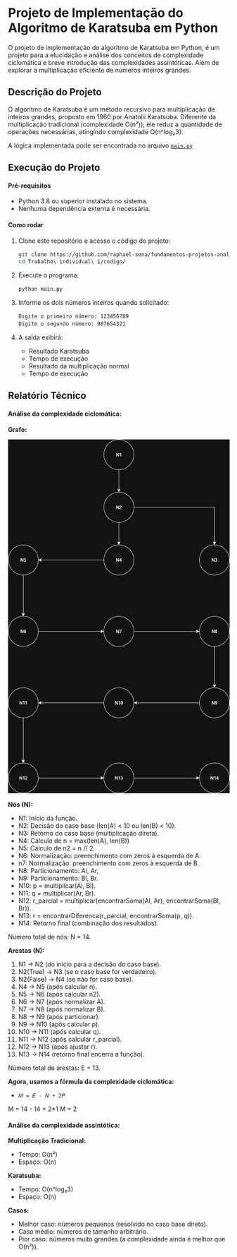 # Projeto de Implementação do Algoritmo de Karatsuba em Python

O projeto de implementação do algoritmo de Karatsuba em Python, é um projeto para a elucidação e análise dos conceitos de complexidade ciclomática e breve introdução das complexidades assintóticas. Além de explorar a multiplicação eficiente de números inteiros grandes.

## Descrição do Projeto

O algoritmo de Karatsuba é um método recursivo para multiplicação de inteiros grandes, proposto em 1960 por Anatolii Karatsuba. Diferente da multiplicação tradicional (complexidade O(n²)), ele reduz a quantidade de operações necessárias, atingindo complexidade O(n^log₂3).

A lógica implementada pode ser encontrada no arquivo [`main.py`](./codigo/main.py)

## Execução do Projeto

#### Pré-requisitos

- Python 3.8 ou superior instalado no sistema.
- Nenhuma dependência externa é necessária.

#### Como rodar

1. Clone este repositório e acesse o código do projeto:
    ```bash
    git clone https://github.com/raphael-sena/fundamentos-projetos-analise-algoritmos.git
    cd Trabalho\ individual\ 1/codigo/
    ```

2. Execute o programa:
    ```bash
    python main.py
    ```

3. Informe os dois números inteiros quando solicitado:
    ```bash
    Digite o primeiro número: 123456789
    Digite o segundo número: 987654321
    ```

4. A saída exibirá:
    - Resultado Karatsuba
    - Tempo de execução
    - Resultado da multiplicação normal
    - Tempo de execução

## Relatório Técnico

#### Análise da complexidade ciclomática:
**Grafo:**

<img alt="grafo"  src="../../assets/images/Graph.png"/>

**Nós (N):**
- N1: Início da função.
- N2: Decisão do caso base (len(A) < 10 ou len(B) < 10).
- N3: Retorno do caso base (multiplicação direta).
- N4: Cálculo de n = max(len(A), len(B)) 
- N5: Cálculo de n2 = n // 2.
- N6: Normalização: preenchimento com zeros à esquerda de A.
- n7: Normalização: preenchimento com zeros à esquerda de B.
- N8: Particionamento: Al, Ar, 
- N9: Particionamento: Bl, Br.
- N10: p = multiplicar(Al, Bl).
- N11: q = multiplicar(Ar, Br).
- N12: r_parcial = multiplicar(encontrarSoma(Al, Ar), encontrarSoma(Bl, Br)).
- N13: r = encontrarDiferenca(r_parcial, encontrarSoma(p, q)).
- N14: Retorno final (combinação dos resultados).

Número total de nós: N = 14.

**Arestas (N):**
1. N1 → N2 (do início para a decisão do caso base).
2. N2(True) → N3 (se o caso base for verdadeiro).
3. N2(False) → N4 (se não for caso base).
4. N4 → N5 (após calcular n).
5. N5 → N6 (após calcular n2).
6. N6 → N7 (após normalizar A).
7. N7 → N8 (após normalizar B).
8. N8 → N9 (após particionar).
9. N9 → N10 (após calcular p).
10. N10 → N11 (após calcular q).
11. N11 → N12 (após calcular r_parcial).
12. N12 → N13 (após ajustar r).
13. N13 → N14 (retorno final encerra a função).

Número total de arestas: E = 13.

**Agora, usamos a fórmula da complexidade ciclomática:**
- `𝑀 = 𝐸 - 𝑁 + 2𝑃`

M = 14 - 14 + 2*1
M = 2

#### Análise da complexidade assintótica:

**Multiplicação Tradicional:**
- Tempo: O(n²)
- Espaço: O(n)

**Karatsuba:**
- Tempo: O(n^log₂3)
- Espaço: O(n)

**Casos:**
- Melhor caso: números pequenos (resolvido no caso base direto).
- Caso médio: números de tamanho arbitrário.
- Pior caso: números muito grandes (a complexidade ainda é melhor que O(n²)).